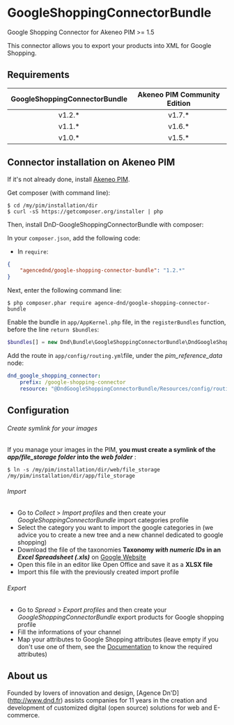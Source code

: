 GoogleShoppingConnectorBundle
=============================

Google Shopping Connector for Akeneo PIM >= 1.5

This connector allows you to export your products into XML for Google Shopping.

## Requirements

| GoogleShoppingConnectorBundle   | Akeneo PIM Community Edition |
|:-------------------------------:|:----------------------------:|
| v1.2.*                          | v1.7.*                       |
| v1.1.*                          | v1.6.*                       |
| v1.0.*                          | v1.5.*                       |

## Connector installation on Akeneo PIM

If it's not already done, install [Akeneo PIM](https://github.com/akeneo/pim-community-standard).

Get composer (with command line):
```console
$ cd /my/pim/installation/dir
$ curl -sS https://getcomposer.org/installer | php
```

Then, install DnD-GoogleShoppingConnectorBundle with composer:

In your ```composer.json```, add the following code:

* In `require`:

```json
{
    "agencednd/google-shopping-connector-bundle": "1.2.*"
}
```

Next, enter the following command line:
```console
$ php composer.phar require agence-dnd/google-shopping-connector-bundle
```

Enable the bundle in ```app/AppKernel.php``` file, in the ```registerBundles``` function, before the line ```return $bundles```:
```php
$bundles[] = new Dnd\Bundle\GoogleShoppingConnectorBundle\DndGoogleShoppingConnectorBundle();
```

Add the route in ```app/config/routing.yml```file, under the _pim_reference_data_ node:
```yml
dnd_google_shopping_connector:
    prefix: /google-shopping-connector
    resource: "@DndGoogleShoppingConnectorBundle/Resources/config/routing.yml"
```

## Configuration

###### Create symlink for your images

If you manage your images in the PIM, **you must create a symlink of the _app/file_storage folder_ into the _web folder_** :
```console
$ ln -s /my/pim/installation/dir/web/file_storage /my/pim/installation/dir/app/file_storage
```

###### Import

* Go to _Collect_ > _Import profiles_ and then create your _GoogleShoppingConnectorBundle_ import categories profile
* Select the category you want to import the google categories in (we advice you to create a new tree and a new channel dedicated to google shopping)
* Download the file of the taxonomies **Taxonomy _with numeric IDs_ in an _Excel Spreadsheet (.xls)_** on [Google Website](https://support.google.com/merchants/answer/160081?hl=en&ref_topic=3404778)
* Open this file in an editor like Open Office and save it as a **XLSX file**
* Import this file with the previously created import profile

###### Export

* Go to _Spread_ > _Export profiles_ and then create your _GoogleShoppingConnectorBundle_ export products for Google shopping profile
* Fill the informations of your channel
* Map your attributes to Google Shopping attributes (leave empty if you don't use one of them, see the [Documentation](https://support.google.com/merchants/answer/1344057?hl=en&ref_topic=3404778) to know the required attributes)

## About us
Founded by lovers of innovation and design, [Agence Dn'D] (http://www.dnd.fr) assists companies for 11 years in the creation and development of customized digital (open source) solutions for web and E-commerce.
